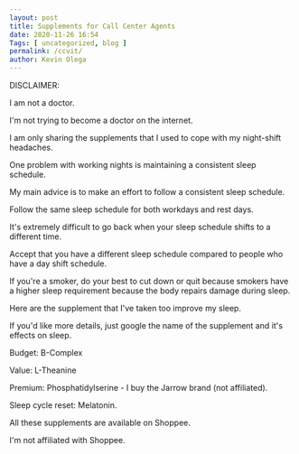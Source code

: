 ```yaml
--- 
layout: post 
title: Supplements for Call Center Agents
date: 2020-11-26 16:54
Tags: [ uncategorized, blog ]
permalink: /ccvit/ 
author: Kevin Olega 
--- 
```

DISCLAIMER: 

I am not a doctor. 

I'm not trying to become a doctor on the internet.

I am only sharing the supplements that I used to cope with my night-shift headaches.

One problem with working nights is maintaining a consistent sleep schedule.

My main advice is to make an effort to follow a consistent sleep schedule.

Follow the same sleep schedule for both workdays and rest days.

It's extremely difficult to go back when your sleep schedule shifts to a different time.

Accept that you have a different sleep schedule compared to people who have a day shift schedule.

If you're a smoker, do your best to cut down or quit because smokers have a higher sleep requirement because the body repairs damage during sleep.

Here are the supplement that I've taken too improve my sleep.

If you'd like more details, just google the name of the supplement and it's effects on sleep.

Budget: B-Complex

Value: L-Theanine

Premium: Phosphatidylserine - I buy the Jarrow brand (not affiliated).

Sleep cycle reset: Melatonin.

All these supplements are available on Shoppee.

I'm not affiliated with Shoppee.